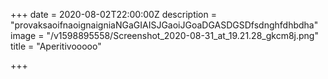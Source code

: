 +++
date = 2020-08-02T22:00:00Z
description = "provaksaoifnaoignaigniaNGaGIAISJGaoiJGoaDGASDGSDfsdnghfdhbdha"
image = "/v1598895558/Screenshot_2020-08-31_at_19.21.28_gkcm8j.png"
title = "Aperitivooooo"

+++
